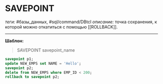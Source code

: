 # SAVEPOINT
*теги:* #базы_данных, #sql/command/DBtcl 
*описание:* точка сохранения, к которой можно откатиться с помощью [[ROLLBACK]].

---
**Шаблон:**
>SAVEPOINT savepoint_name

```sql
savepoint p1;
update NEW_EMPS set NAME = 'Hello';
savepoint p2;
delete from NEW_EMPS where EMP_ID < 200;
rollback to savepoint p2;
```